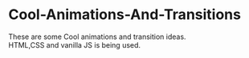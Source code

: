 # Cool-Animations-And-Transitions
These are some Cool animations and transition ideas. <br>
HTML,CSS and vanilla JS is being used.

